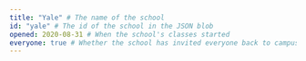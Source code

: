 ```yaml
---
title: "Yale" # The name of the school
id: "yale" # The id of the school in the JSON blob
opened: 2020-08-31 # When the school's classes started
everyone: true # Whether the school has invited everyone back to campus
---
```

